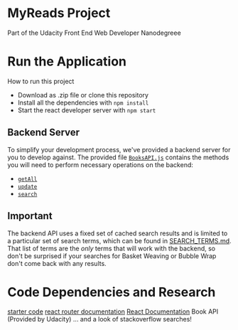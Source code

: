 # MyReads Project
Part of the Udacity Front End Web Developer Nanodegreee

# Run the Application
How to run this project
* Download as .zip file or clone this repository
* Install all the dependencies with `npm install`
* Start the react developer server with `npm start`


## Backend Server

To simplify your development process, we've provided a backend server for you to develop against. The provided file [`BooksAPI.js`](src/BooksAPI.js) contains the methods you will need to perform necessary operations on the backend:

* [`getAll`](#getall)
* [`update`](#update)
* [`search`](#search)

## Important
The backend API uses a fixed set of cached search results and is limited to a particular set of search terms, which can be found in [SEARCH_TERMS.md](SEARCH_TERMS.md). That list of terms are the _only_ terms that will work with the backend, so don't be surprised if your searches for Basket Weaving or Bubble Wrap don't come back with any results.


# Code Dependencies and Research
[starter code](https://github.com/udacity/reactnd-project-myreads-starter)
[react router documentation](https://reacttraining.com/react-router/web/guides/philosophy)
[React Documentation](https://reactjs.org/docs/getting-started.html)
Book API (Provided by Udacity)
... and a look of stackoverflow searches!
